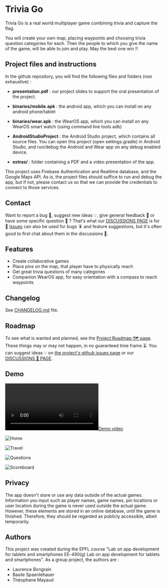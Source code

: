 # Trivia Go

Trivia Go is a real world multiplayer game combining trivia and capture the flag.

You will create your own map, placing waypoints and choosing trivia question categories for each. Then the people to which you give the name of the game, will be able to join and play. May the best one win !!

## Project files and instructions

In the github repository, you will find the following files and folders (non exhaustive) :

- **presentation.pdf** : our project slides to support the oral presentation of the project.

- **binaries/mobile.apk** : the android app, which you can install on any android phone/tablet

- **binaries/wear.apk** : the WearOS app, which you can install on any WearOS smart watch (using command line tools adb)

- **AndroidStudioProject** : the Android Studio project, which contains all source files. You can open this project (open settings.gradle) in Android Studio, and run/debug the Android and Wear app on any debug enabled device. 

- **extras/** : folder containing a PDF and a video presentation of the app.

This project uses Firebase Authentication and Realtime database, and the Google Maps API. As is, the project files should suffice to run and debug the app, but if not, please contact us so that we can provide the credentials to connect to those services.

## Contact

Want to report a bug 🐞, suggest new ideas 💡, give general feedback 🧐 or have some specific question 🙋 ? That's what our [DISCUSSIONS PAGE](https://github.com/theophanemayaud/TriviaGo/discussions) is for 🚀 [Issues](https://github.com/theophanemayaud/TriviaGo/issues) can also be used for bugs 🪳 and feature  suggestions, but it's often good to first chat about them in the discussions 💬.

## Features

- Create collaborative games
- Place pins on the map, that player have to physically reach
- Get great trivia questions of many categories
- Companion WearOS app, for easy orientation with a compass to reach waypoints


## Changelog

See [CHANGELOG.md](CHANGELOG.md) file.


## Roadmap

To see what is wanted and planned, see the [Project Roadmap 🗺 page](https://github.com/theophanemayaud/TriviaGo/projects/1). These things may or may not happen, in no guaranteed time frame ⏳. You can suggest ideas 💡 on [the project's github issues page](https://github.com/theophanemayaud/TriviaGo/issues) or our [DISCUSSIONS 💬 PAGE](https://github.com/theophanemayaud/TriviaGo/discussions).

## Demo

[![Demo video](extras/Demo.mp4 "Demo video")](https://theophanemayaud.github.io/TriviaGo/extras/Demo.mp4)

![Home](extras/1-home.png "Home")

![Travel](extras/2-travel.png "Travel")

![Questions](extras/3-questions.png "Questions")

![Scoreboard](extras/4-scoreboard.png "Scoreboard")


## Privacy

The app doesn't store or use any data outside of the actual games. Information you input such as player names, game names, pin locations or user location during the game is never used outside the actual game. However, these elements are stored in an online database, until the game is finished. Therefore, they should be regarded as publicly accessible, albeit temporarily.

## Authors

This project was created during the EPFL course "Lab on app development for tablets and smartphones EE-490(g) Lab on app development for tablets and smartphones". As a group project, the authors are :

- Laurence Bongrain
- Basile Spaenlehauer
- Théophane Mayaud

